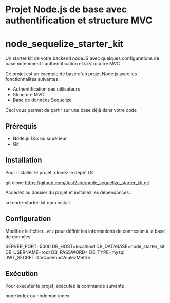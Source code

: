 # Projet Node.js de base avec authentification et structure MVC

# node_sequelize_starter_kit

Un starter kit de votre backend nodeJS avec quelques configurations de base notemment l'authentification et la strucutre MVC

Ce projet est un exemple de base d'un projet Node.js avec les fonctionnalités suivantes :

* Authentification des utilisateurs
* Structure MVC
* Base de données Sequelize

Ceci vous permet de partir sur une base déjà dans votre code

## Prérequis

* Node.js 18.x ou supérieur
* Git

## Installation

Pour installer le projet, clonez le dépôt Git : 

git clone https://github.com/Just2sire/node_sequelize_starter_kit.git

Accédez au dossier du projet et installez les dépendances :

cd node-starter-kit
npm install

## Configuration

Modifiez le fichier `.env` pour définir les informations de connexion à la base de données.

SERVER_PORT=5000
DB_HOST=localhost
DB_DATABASE=node_starter_kit
DB_USERNAME=root
DB_PASSWORD=
DB_TYPE=mysql
JWT_SECRET=CeQueVousVoulezMettre

## Exécution

Pour exécuter le projet, exécutez la commande suivante :

node index
ou
nodemon index
